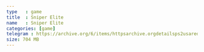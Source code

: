 ```yaml
---
type   : game
title  : Sniper Elite
name   : Sniper Elite
categories: [game]
telegram : https://archive.org/6/items/httpsarchive.orgdetailsps2usaredump3/Sniper%20Elite.7z
size: 704 MB
---
```



